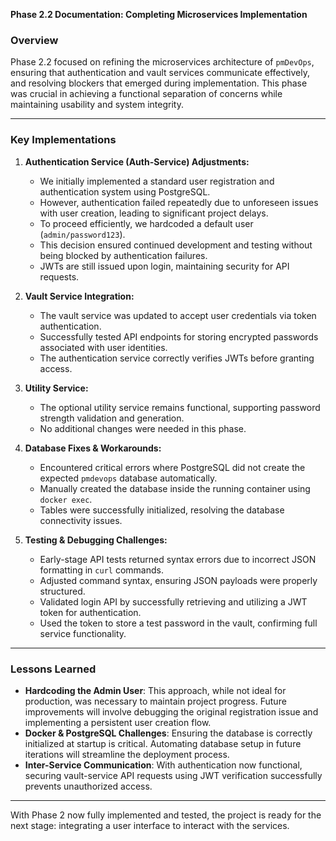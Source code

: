**Phase 2.2 Documentation: Completing Microservices Implementation**

### Overview

Phase 2.2 focused on refining the microservices architecture of `pmDevOps`, ensuring that authentication and vault services communicate effectively, and resolving blockers that emerged during implementation. This phase was crucial in achieving a functional separation of concerns while maintaining usability and system integrity.

---

### Key Implementations

1. **Authentication Service (Auth-Service) Adjustments:**

   - We initially implemented a standard user registration and authentication system using PostgreSQL.
   - However, authentication failed repeatedly due to unforeseen issues with user creation, leading to significant project delays.
   - To proceed efficiently, we hardcoded a default user (`admin/password123`).
   - This decision ensured continued development and testing without being blocked by authentication failures.
   - JWTs are still issued upon login, maintaining security for API requests.

2. **Vault Service Integration:**

   - The vault service was updated to accept user credentials via token authentication.
   - Successfully tested API endpoints for storing encrypted passwords associated with user identities.
   - The authentication service correctly verifies JWTs before granting access.

3. **Utility Service:**

   - The optional utility service remains functional, supporting password strength validation and generation.
   - No additional changes were needed in this phase.

4. **Database Fixes & Workarounds:**

   - Encountered critical errors where PostgreSQL did not create the expected `pmdevops` database automatically.
   - Manually created the database inside the running container using `docker exec`.
   - Tables were successfully initialized, resolving the database connectivity issues.

5. **Testing & Debugging Challenges:**

   - Early-stage API tests returned syntax errors due to incorrect JSON formatting in `curl` commands.
   - Adjusted command syntax, ensuring JSON payloads were properly structured.
   - Validated login API by successfully retrieving and utilizing a JWT token for authentication.
   - Used the token to store a test password in the vault, confirming full service functionality.

---

### Lessons Learned

- **Hardcoding the Admin User**: This approach, while not ideal for production, was necessary to maintain project progress. Future improvements will involve debugging the original registration issue and implementing a persistent user creation flow.
- **Docker & PostgreSQL Challenges**: Ensuring the database is correctly initialized at startup is critical. Automating database setup in future iterations will streamline the deployment process.
- **Inter-Service Communication**: With authentication now functional, securing vault-service API requests using JWT verification successfully prevents unauthorized access.

---

With Phase 2 now fully implemented and tested, the project is ready for the next stage: integrating a user interface to interact with the services.

